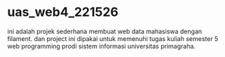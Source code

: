 # uas_web4_221526
ini adalah projek sederhana membuat web data mahasiswa dengan filament. dan project ini dipakai untuk memenuhi tugas kuliah semester 5 web programming prodi sistem informasi universitas primagraha.
